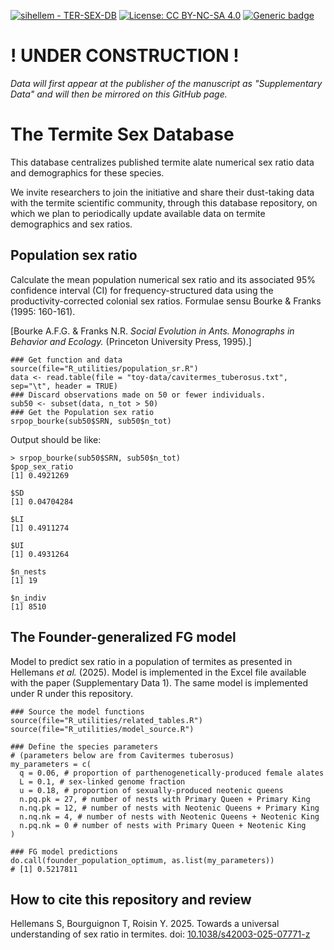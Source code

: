 [![sihellem - TER-SEX-DB](https://img.shields.io/static/v1?label=sihellem&message=TER-SEX-DB&color=red&logo=github)](https://github.com/sihellem/TER-SEX-DB "Go to GitHub repo")
[![License: CC BY-NC-SA 4.0](https://img.shields.io/badge/License-CC_BY--NC--SA_4.0-lightgrey.svg)](https://creativecommons.org/licenses/by-nc-sa/4.0/)
[![Generic badge](https://img.shields.io/badge/CommBiol-<COLOR>.svg)](https://doi.org/10.1038/s42003-025-07771-z)

# ! UNDER CONSTRUCTION !
_Data will first appear at the publisher of the manuscript as "Supplementary Data" and will then be mirrored on this GitHub page._

# The Termite Sex Database
This database centralizes published termite alate numerical sex ratio data and demographics for these species.

We invite researchers to join the initiative and share their dust-taking data with the termite scientific community, through this database repository, on which we plan to periodically update available data on termite demographics and sex ratios.

## Population sex ratio
Calculate the mean population numerical sex ratio and its associated 95% confidence interval (CI) for frequency-structured data using the productivity-corrected colonial sex ratios. Formulae sensu Bourke & Franks (1995: 160-161).

[Bourke A.F.G. & Franks N.R. _Social Evolution in Ants. Monographs in Behavior and Ecology._ (Princeton University Press, 1995).]

```
### Get function and data
source(file="R_utilities/population_sr.R")
data <- read.table(file = "toy-data/cavitermes_tuberosus.txt", sep="\t", header = TRUE)
### Discard observations made on 50 or fewer individuals.
sub50 <- subset(data, n_tot > 50)
### Get the Population sex ratio
srpop_bourke(sub50$SRN, sub50$n_tot)
```

Output should be like:
```
> srpop_bourke(sub50$SRN, sub50$n_tot)
$pop_sex_ratio
[1] 0.4921269

$SD
[1] 0.04704284

$LI
[1] 0.4911274

$UI
[1] 0.4931264

$n_nests
[1] 19

$n_indiv
[1] 8510
```

## The Founder-generalized FG model
Model to predict sex ratio in a population of termites as presented in Hellemans _et al._ (2025). Model is implemented in the Excel file available with the paper (Supplementary Data 1). The same model is implemented under R under this repository.
```
### Source the model functions
source(file="R_utilities/related_tables.R")
source(file="R_utilities/model_source.R")

### Define the species parameters
# (parameters below are from Cavitermes tuberosus)
my_parameters = c(
  q = 0.06, # proportion of parthenogenetically-produced female alates
  L = 0.1, # sex-linked genome fraction
  u = 0.18, # proportion of sexually-produced neotenic queens
  n.pq.pk = 27, # number of nests with Primary Queen + Primary King
  n.nq.pk = 12, # number of nests with Neotenic Queens + Primary King
  n.nq.nk = 4, # number of nests with Neotenic Queens + Neotenic King
  n.pq.nk = 0 # number of nests with Primary Queen + Neotenic King
)

### FG model predictions
do.call(founder_population_optimum, as.list(my_parameters))
# [1] 0.5217811
```

## How to cite this repository and review
Hellemans S, Bourguignon T, Roisin Y. 2025. Towards a universal understanding of sex ratio in termites. doi: [10.1038/s42003-025-07771-z](https://doi.org/10.1038/s42003-025-07771-z)
